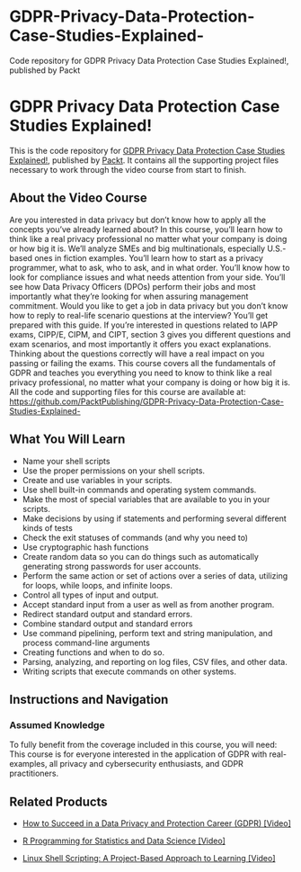 # GDPR-Privacy-Data-Protection-Case-Studies-Explained-
Code repository for GDPR Privacy Data Protection Case Studies Explained!, published by Packt
# GDPR Privacy Data Protection Case Studies Explained!
This is the code repository for [GDPR Privacy Data Protection Case Studies Explained!](https://www.packtpub.com/business/linux-shell-scripting-project-based-approach-learning-video?utm_source=github&utm_medium=repository&utm_campaign=9781789800906), published by [Packt](https://www.packtpub.com/?utm_source=github). It contains all the supporting project files necessary to work through the video course from start to finish.
## About the Video Course
Are you interested in data privacy but don’t know how to apply all the concepts you’ve already learned about? In this course, you’ll learn how to think like a real privacy professional no matter what your company is doing or how big it is. We’ll analyze SMEs and big multinationals, especially U.S.-based ones in fiction examples. You’ll learn how to start as a privacy programmer, what to ask, who to ask, and in what order. You’ll know how to look for compliance issues and what needs attention from your side. You’ll see how Data Privacy Officers (DPOs) perform their jobs and most importantly what they’re looking for when assuring management commitment. 
Would you like to get a job in data privacy but you don’t know how to reply to real-life scenario questions at the interview? You’ll get prepared with this guide. If you’re interested in questions related to IAPP exams, CIPP/E, CIPM, and CIPT, section 3 gives you different questions and exam scenarios, and most importantly it offers you exact explanations. Thinking about the questions correctly will have a real impact on you passing or failing the exams. This course covers all the fundamentals of GDPR and teaches you everything you need to know to think like a real privacy professional, no matter what your company is doing or how big it is. 
All the code and supporting files for this course are available at: https://github.com/PacktPublishing/GDPR-Privacy-Data-Protection-Case-Studies-Explained-

<H2>What You Will Learn</H2>
<DIV class=book-info-will-learn-text>
<UL>
<LI>Name your shell scripts 
<LI>Use the proper permissions on your shell scripts. 
<LI>Create and use variables in your scripts. 
<LI>Use shell built-in commands and operating system commands. 
<LI>Make the most of special variables that are available to you in your scripts. 
<LI>Make decisions by using if statements and performing several different kinds of tests 
<LI>Check the exit statuses of commands (and why you need to) 
<LI>Use cryptographic hash functions 
<LI>Create random data so you can do things such as automatically generating strong passwords for user accounts. 
<LI>Perform the same action or set of actions over a series of data, utilizing for loops, while loops, and infinite loops. 
<LI>Control all types of input and output. 
<LI>Accept standard input from a user as well as from another program. 
<LI>Redirect standard output and standard errors. 
<LI>Combine standard output and standard errors 
<LI>Use command pipelining, perform text and string manipulation, and process command-line arguments 
<LI>Creating functions and when to do so. 
<LI>Parsing, analyzing, and reporting on log files, CSV files, and other data. 
<LI>Writing scripts that execute commands on other systems. </LI></UL></DIV>

## Instructions and Navigation
### Assumed Knowledge
To fully benefit from the coverage included in this course, you will need:<br/>
This course is for everyone interested in the application of GDPR with real-examples, all privacy and cybersecurity enthusiasts, and GDPR practitioners.
   

## Related Products
* [How to Succeed in a Data Privacy and Protection Career (GDPR) [Video]](https://www.packtpub.com/business/linux-shell-scripting-project-based-approach-learning-video?utm_source=github&utm_medium=repository&utm_campaign=9781789800906)

* [R Programming for Statistics and Data Science [Video]](https://www.packtpub.com/business/linux-shell-scripting-project-based-approach-learning-video?utm_source=github&utm_medium=repository&utm_campaign=9781789800906)

* [Linux Shell Scripting: A Project-Based Approach to Learning [Video]](https://www.packtpub.com/business/linux-shell-scripting-project-based-approach-learning-video?utm_source=github&utm_medium=repository&utm_campaign=9781789800906)

